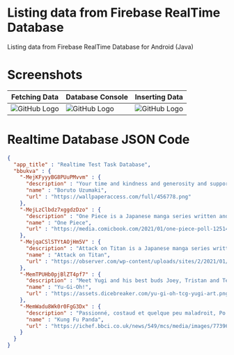 # Listing data from Firebase RealTime Database
Listing data from Firebase RealTime Database for Android (Java)

# Screenshots
Fetching Data | Database Console | Inserting Data
------------ | ------------- | -------------
![GitHub Logo](https://github.com/9asso/TestTaskBBUKVA-Listing-data-from-Firebase-RealTime-Database/blob/main/screens/photo_2021-07-17_13-24-12.jpg) | ![GitHub Logo](https://github.com/9asso/TestTaskBBUKVA-Listing-data-from-Firebase-RealTime-Database/blob/main/screens/screenshot-console.firebase.google.com-2021.07.17-13_14_59.png) | ![GitHub Logo](https://github.com/9asso/TestTaskBBUKVA-Listing-data-from-Firebase-RealTime-Database/blob/main/screens/photo_2021-07-17_13-24-08.jpg)

# Realtime Database JSON Code

```json
{
  "app_title" : "Realtime Test Task Database",
  "bbukva" : {
    "-MejKFyyyBG8PUuPMvvm" : {
      "description" : "Your time and kindness and generosity and support to the guy who is not that much good morning I",
      "name" : "Boruto Uzumaki",
      "url" : "https://wallpaperaccess.com/full/456778.png"
    },
    "-MejLzClbdz7xggdzDzo" : {
      "description" : "One Piece is a Japanese manga series written and illustrated by Eiichiro Oda. It has been serialized in Shueisha's shōnen manga magazine Weekly Shōnen Jump since July 1997, with its individual chapters compiled into 99 tankōbon volumes as of June 2021.",
      "name" : "One Piece",
      "url" : "https://media.comicbook.com/2021/01/one-piece-poll-1251421.jpeg?auto=webp&width=1200&height=628&crop=1200:628,smart"
    },
    "-MejqaCSlSTYtAOjHm5V" : {
      "description" : "Attack on Titan is a Japanese manga series written and illustrated by Hajime Isayama. It is set in a world where humanity lives inside cities surrounded by three enormous walls that protect them from ..",
      "name" : "Attack on Titan",
      "url" : "https://observer.com/wp-content/uploads/sites/2/2021/01/1724039_SpanishLatinAm_FeaturedSpotlightShowPhone_6367d3af-78a4-450b-a723-b43c635eacd7.jpg?quality=80"
    },
    "-MemTPUHb0pjBlZT4pf7" : {
      "description" : "Meet Yugi and his best buds Joey, Tristan and Téa. They share a love for the newest game that’s sweeping the nation: Duel Monsters!  Legend has it five thousand years ago, ancient Egyptian Pharaohs used to play a magical game very similar to Duel Monsters. This ancient game involved magical ceremonies, which were used to foresee the future and ultimately decide one’s destiny. They called it the Shadow Games. Since the game used so many magical spells and ferocious creatures, it wasn’t long before the game got out of hand and threatened to destroy the world. Fortunately, a brave Pharaoh stepped in and averted this cataclysm.  Now, in present times, the game has been revived in the form of playing cards.  Giant monsters! Powerful magic! And ancient Egyptian legends! Yu-Gi-Oh! is one action-packed adventure series that holds all the cards! It’s your move! ",
      "name" : "Yu-Gi-Oh!",
      "url" : "https://assets.dicebreaker.com/yu-gi-oh-tcg-yugi-art.png/BROK/resize/1920%3E/format/jpg/quality/80/yu-gi-oh-tcg-yugi-art.png"
    },
    "-MemWadu8Wk0r0FgG3Dx" : {
      "description" : "Passionné, costaud et quelque peu maladroit, Po est sans conteste le plus grand fan de kung fu. Serveur dans le restaurant de nouilles de son père, son habileté reste encore à prouver. Elu pour accomplir une ancienne prophétie, Po rejoint le monde du kung fu afin d'apprendre les arts martiaux auprès… ",
      "name" : "Kung Fu Panda",
      "url" : "https://ichef.bbci.co.uk/news/549/mcs/media/images/77396000/jpg/_77396213_kung-fu-panda-21.jpg"
    }
  }
}
```
